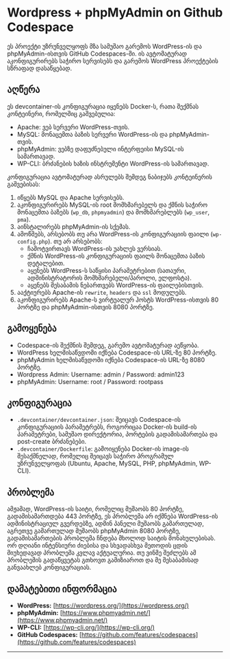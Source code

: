 # Wordpress + phpMyAdmin on Github Codespace

ეს პროექტი უზრუნველყოფს მზა სამუშაო გარემოს WordPress-ის და phpMyAdmin-ისთვის GitHub Codespaces-ში. ის ავტომატურად აკონფიგურირებს საჭირო სერვისებს და გარემოს WordPress პროექტების სწრაფად დასაწყებად.

## აღწერა

ეს devcontainer-ის კონფიგურაცია იყენებს Docker-ს, რათა შექმნას კონტეინერი, რომელშიც გაშვებულია:

* Apache: ვებ სერვერი WordPress-თვის.
* MySQL: მონაცემთა ბაზის სერვერი WordPress-ის და phpMyAdmin-თვის.
* phpMyAdmin: ვებზე დაფუძნებული ინტერფეისი MySQL-ის სამართავად.
* WP-CLI: ბრძანების ხაზის ინსტრუმენტი WordPress-ის სამართავად.

კონფიგურაცია ავტომატურად ასრულებს შემდეგ ნაბიჯებს კონტეინერის გაშვებისას:

1.  იწყებს MySQL და Apache სერვისებს.
2.  აკონფიგურირებს MySQL-ის root მომხმარებელს და ქმნის საჭირო მონაცემთა ბაზებს (`wp_db`, `phpmyadmin`) და მომხმარებლებს (`wp_user`, `pma`).
3.  აინსტალირებს phpMyAdmin-ის სქემას.
4.  ამოწმებს, არსებობს თუ არა WordPress-ის კონფიგურაციის ფაილი (`wp-config.php`). თუ არ არსებობს:
    * ჩამოტვირთავს WordPress-ის უახლეს ვერსიას.
    * ქმნის WordPress-ის კონფიგურაციის ფაილს მონაცემთა ბაზის დეტალებით.
    * აყენებს WordPress-ს საწყისი პარამეტრებით (სათაური, ადმინისტრატორის მომხმარებელი/პაროლი, ელფოსტა).
    * აყენებს შესაბამის ნებართვებს WordPress-ის ფაილებისთვის.
5.  ააქტიურებს Apache-ის `rewrite`, `headers` და `ssl` მოდულებს.
6.  აკონფიგურირებს Apache-ს ვირტუალურ ჰოსტს WordPress-ისთვის 80 პორტზე და phpMyAdmin-ისთვის 8080 პორტზე.

## გამოყენება

* Codespace-ის შექმნის შემდეგ, გარემო ავტომატურად აეწყობა.
* WordPress ხელმისაწვდომი იქნება Codespace-ის URL-ზე 80 პორტზე.
* phpMyAdmin ხელმისაწვდომი იქნება Codespace-ის URL-ზე 8080 პორტზე.
* Wordpress Admin: Username: admin / Password: admin123
* phpMyAdmin: Username: root / Password: rootpass

## კონფიგურაცია

* `.devcontainer/devcontainer.json`: შეიცავს Codespace-ის კონფიგურაციის პარამეტრებს, როგორიცაა Docker-ის build-ის პარამეტრები, სამუშაო დირექტორია, პორტების გადამისამართება და post-create ბრძანებები.
* `.devcontainer/Dockerfile`: გამოიყენება Docker-ის image-ის შესაქმნელად, რომელიც შეიცავს საჭირო პროგრამულ უზრუნველყოფას (Ubuntu, Apache, MySQL, PHP, phpMyAdmin, WP-CLI).

## პრობლემა

ამჟამად, WordPress-ის საიტი, რომელიც მუშაობს 80 პორტზე, გადამისამართდება 443 პორტზე, ეს პრობლემა არ იქმნება WordPress-ის ადმინისტრაციულ გვერდებზე, ადმინ პანელი მუშაობს გამართულად, აგრეთვე გამართულად მუშაობს phpMyAdmin 8080 პორტზე, გადამისამართების პრობლემა ჩნდება მხოლოდ საიტის მონახულებისას. 
ორ დღიანი ინტენსიური ძიებისა და სხვადასხვა მეთოდის ცდის მიუხედავად პრობლემა კვლავ აქტუალურია. თუ ვინმე შეძლებს ამ პრობლემის გადაწყვეტას გთხოვთ გამიზიაროთ და მე შესაბამისად განვაახლებ კონფიგურაციას.

## დამატებითი ინფორმაცია

* **WordPress:** [https://wordpress.org/](https://wordpress.org/)
* **phpMyAdmin:** [https://www.phpmyadmin.net/](https://www.phpmyadmin.net/)
* **WP-CLI:** [https://wp-cli.org/](https://wp-cli.org/)
* **GitHub Codespaces:** [https://github.com/features/codespaces](https://github.com/features/codespaces)

---
